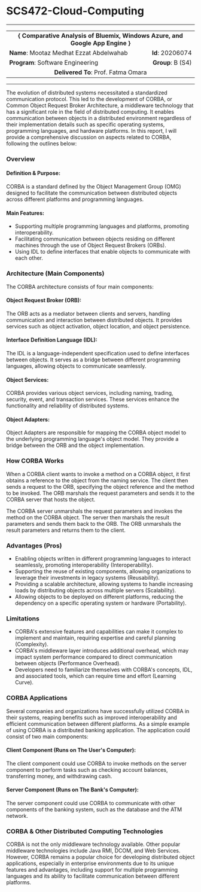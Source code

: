 # SCS472-Cloud-Computing
---

<div align="center">
  <table width="100%">
    <tr>
      <td colspan="2" align="center"><strong>{ Comparative Analysis of Bluemix, Windows Azure, and Google App Engine }</strong></td>
    </tr>
    <tr>
      <td align="left"><strong>Name</strong>: Mootaz Medhat Ezzat Abdelwahab</td>
      <td align="right"><strong>Id</strong>: 20206074</td>
    </tr>
    <tr>
      <td align="left"><strong>Program</strong>: Software Engineering</td>
      <td align="right"><strong>Group</strong>: B (S4)</td>
    </tr>
    <tr>
      <td colspan="2" align="center"><strong>Delivered To</strong>: Prof. Fatma Omara</td>
    </tr>
  </table>
</div>

---

The evolution of distributed systems necessitated a standardized communication protocol. This led to the development of CORBA, or Common Object Request Broker Architecture, a middleware technology that has a significant role in the field of distributed computing. It enables communication between objects in a distributed environment regardless of their implementation details such as specific operating systems, programming languages, and hardware platforms. In this report, I will provide a comprehensive discussion on aspects related to CORBA, following the outlines below:

### Overview

#### Definition & Purpose:
CORBA is a standard defined by the Object Management Group (OMG) designed to facilitate the communication between distributed objects across different platforms and programming languages.

#### Main Features:
- Supporting multiple programming languages and platforms, promoting interoperability.
- Facilitating communication between objects residing on different machines through the use of Object Request Brokers (ORBs).
- Using IDL to define interfaces that enable objects to communicate with each other.

### Architecture (Main Components)

The CORBA architecture consists of four main components:

#### Object Request Broker (ORB):
The ORB acts as a mediator between clients and servers, handling communication and interaction between distributed objects. It provides services such as object activation, object location, and object persistence.

#### Interface Definition Language (IDL):
The IDL is a language-independent specification used to define interfaces between objects. It serves as a bridge between different programming languages, allowing objects to communicate seamlessly.

#### Object Services:
CORBA provides various object services, including naming, trading, security, event, and transaction services. These services enhance the functionality and reliability of distributed systems.

#### Object Adapters:
Object Adapters are responsible for mapping the CORBA object model to the underlying programming language's object model. They provide a bridge between the ORB and the object implementation.

### How CORBA Works

When a CORBA client wants to invoke a method on a CORBA object, it first obtains a reference to the object from the naming service. The client then sends a request to the ORB, specifying the object reference and the method to be invoked. The ORB marshals the request parameters and sends it to the CORBA server that hosts the object.

The CORBA server unmarshals the request parameters and invokes the method on the CORBA object. The server then marshals the result parameters and sends them back to the ORB. The ORB unmarshals the result parameters and returns them to the client.

### Advantages (Pros)

- Enabling objects written in different programming languages to interact seamlessly, promoting interoperability (Interoperability).
- Supporting the reuse of existing components, allowing organizations to leverage their investments in legacy systems (Reusability).
- Providing a scalable architecture, allowing systems to handle increasing loads by distributing objects across multiple servers (Scalability).
- Allowing objects to be deployed on different platforms, reducing the dependency on a specific operating system or hardware (Portability).

### Limitations

- CORBA's extensive features and capabilities can make it complex to implement and maintain, requiring expertise and careful planning (Complexity).
- CORBA's middleware layer introduces additional overhead, which may impact system performance compared to direct communication between objects (Performance Overhead).
- Developers need to familiarize themselves with CORBA's concepts, IDL, and associated tools, which can require time and effort (Learning Curve).

### CORBA Applications

Several companies and organizations have successfully utilized CORBA in their systems, reaping benefits such as improved interoperability and efficient communication between different platforms. As a simple example of using CORBA is a distributed banking application. The application could consist of two main components:

#### Client Component (Runs on The User's Computer):
The client component could use CORBA to invoke methods on the server component to perform tasks such as checking account balances, transferring money, and withdrawing cash.

#### Server Component (Runs on The Bank's Computer):
The server component could use CORBA to communicate with other components of the banking system, such as the database and the ATM network.

### CORBA & Other Distributed Computing Technologies

CORBA is not the only middleware technology available. Other popular middleware technologies include Java RMI, DCOM, and Web Services. However, CORBA remains a popular choice for developing distributed object applications, especially in enterprise environments due to its unique features and advantages, including support for multiple programming languages and its ability to facilitate communication between different platforms.
